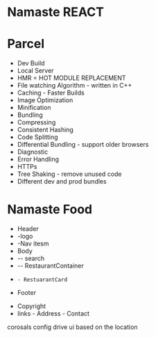 # Namaste REACT

# Parcel
- Dev Build
- Local Server
- HMR = HOT MODULE REPLACEMENT
- File watching Algorithm - written in C++
- Caching - Faster Builds
- Image Optimization
- Minification
- Bundling
- Compressing
- Consistent Hashing
- Code Splitting
- Differential Bundling - support older browsers
- Diagnostic
- Error Handling
- HTTPs
- Tree Shaking - remove unused code
- Different dev and prod bundles

# Namaste Food


 * Header
 * -logo
 * -Nav itesm
 * Body
 * -- search
 * -- RestaurantContainer
 *     - RestuarantCard

 * Footer
  - Copyright
   - links
    - Address
    - Contact

    
corosals config drive ui based on the location